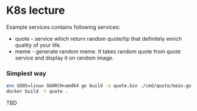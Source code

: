 # K8s lecture

Example services contains following services:
- quote - service which return random quote/tip that definitely enrich quality of your life.
- meme - generate random meme. It takes random quote from *quote* service and display it on random image.

### Simplest way
```bash
env GOOS=linux GOARCH=amd64 go build -o quote.bin ./cmd/quote/main.go
docker build -t quote .
```

TBD
